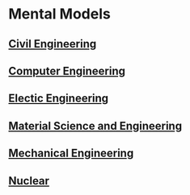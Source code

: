 # Mental Models

## [Civil Engineering](civil/index.md)
## [Computer Engineering](computer/index.md)
## [Electic Engineering](electic/index.md)

## [Material Science and Engineering](material-science-and-engineering/index.md)
## [Mechanical Engineering](engineering/mechanical-engineering/index.md)
## [Nuclear](engineering/nuclear/index.md)
